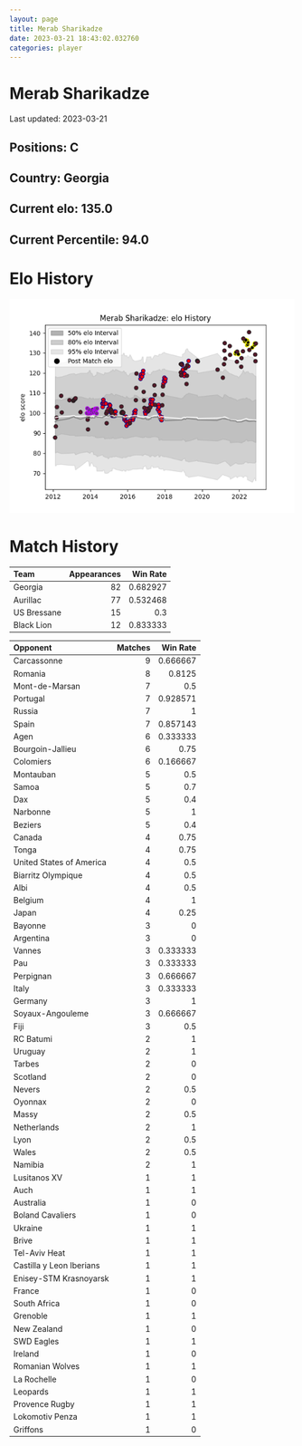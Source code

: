 ```yaml
---  
layout: page  
title: Merab Sharikadze  
date: 2023-03-21 18:43:02.032760  
categories: player  
---
```

# Merab Sharikadze


Last updated: 2023-03-21
## Positions: C

## Country: Georgia

## Current elo: 135.0

## Current Percentile: 94.0

# Elo History


![elo history](history_MerabSharikadze.png)
# Match History


| Team        |   Appearances |   Win Rate |
|:------------|--------------:|-----------:|
| Georgia     |            82 |   0.682927 |
| Aurillac    |            77 |   0.532468 |
| US Bressane |            15 |   0.3      |
| Black Lion  |            12 |   0.833333 |

| Opponent                 |   Matches |   Win Rate |
|:-------------------------|----------:|-----------:|
| Carcassonne              |         9 |   0.666667 |
| Romania                  |         8 |   0.8125   |
| Mont-de-Marsan           |         7 |   0.5      |
| Portugal                 |         7 |   0.928571 |
| Russia                   |         7 |   1        |
| Spain                    |         7 |   0.857143 |
| Agen                     |         6 |   0.333333 |
| Bourgoin-Jallieu         |         6 |   0.75     |
| Colomiers                |         6 |   0.166667 |
| Montauban                |         5 |   0.5      |
| Samoa                    |         5 |   0.7      |
| Dax                      |         5 |   0.4      |
| Narbonne                 |         5 |   1        |
| Beziers                  |         5 |   0.4      |
| Canada                   |         4 |   0.75     |
| Tonga                    |         4 |   0.75     |
| United States of America |         4 |   0.5      |
| Biarritz Olympique       |         4 |   0.5      |
| Albi                     |         4 |   0.5      |
| Belgium                  |         4 |   1        |
| Japan                    |         4 |   0.25     |
| Bayonne                  |         3 |   0        |
| Argentina                |         3 |   0        |
| Vannes                   |         3 |   0.333333 |
| Pau                      |         3 |   0.333333 |
| Perpignan                |         3 |   0.666667 |
| Italy                    |         3 |   0.333333 |
| Germany                  |         3 |   1        |
| Soyaux-Angouleme         |         3 |   0.666667 |
| Fiji                     |         3 |   0.5      |
| RC Batumi                |         2 |   1        |
| Uruguay                  |         2 |   1        |
| Tarbes                   |         2 |   0        |
| Scotland                 |         2 |   0        |
| Nevers                   |         2 |   0.5      |
| Oyonnax                  |         2 |   0        |
| Massy                    |         2 |   0.5      |
| Netherlands              |         2 |   1        |
| Lyon                     |         2 |   0.5      |
| Wales                    |         2 |   0.5      |
| Namibia                  |         2 |   1        |
| Lusitanos XV             |         1 |   1        |
| Auch                     |         1 |   1        |
| Australia                |         1 |   0        |
| Boland Cavaliers         |         1 |   0        |
| Ukraine                  |         1 |   1        |
| Brive                    |         1 |   1        |
| Tel-Aviv Heat            |         1 |   1        |
| Castilla y Leon Iberians |         1 |   1        |
| Enisey-STM Krasnoyarsk   |         1 |   1        |
| France                   |         1 |   0        |
| South Africa             |         1 |   0        |
| Grenoble                 |         1 |   1        |
| New Zealand              |         1 |   0        |
| SWD Eagles               |         1 |   1        |
| Ireland                  |         1 |   0        |
| Romanian Wolves          |         1 |   1        |
| La Rochelle              |         1 |   0        |
| Leopards                 |         1 |   1        |
| Provence Rugby           |         1 |   1        |
| Lokomotiv Penza          |         1 |   1        |
| Griffons                 |         1 |   0        |